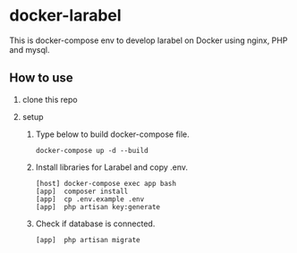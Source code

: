 # docker-larabel



This is docker-compose env to develop larabel on Docker using nginx, PHP and mysql.



## How to use

1. clone this repo

2. setup

   1. Type below to build docker-compose file.

      ```shell
      docker-compose up -d --build
      ```

   2. Install libraries for Larabel and copy .env.

      ```shell
      [host] docker-compose exec app bash
      [app]  composer install
      [app]  cp .env.example .env
      [app]  php artisan key:generate
      ```

   3. Check if database is connected.

      ```shell
      [app]  php artisan migrate
      ```

      

   